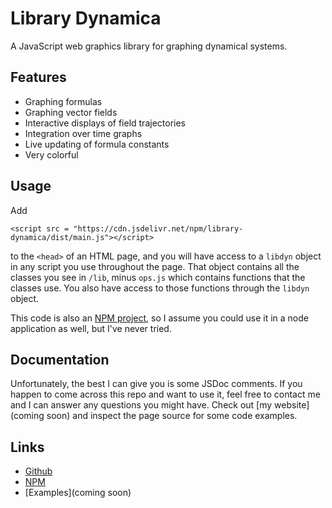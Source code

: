 # Library Dynamica

A JavaScript web graphics library for graphing dynamical systems.

## Features

- Graphing formulas
- Graphing vector fields
- Interactive displays of field trajectories
- Integration over time graphs
- Live updating of formula constants
- Very colorful

## Usage

Add
```
<script src = "https://cdn.jsdelivr.net/npm/library-dynamica/dist/main.js"></script>
```
to the `<head>` of an HTML page, and you will have access to a
`libdyn` object in any script you use throughout the page. That
object contains all the classes you see in `/lib`, minus `ops.js`
which contains functions that the classes use. You also have 
access to those functions through the `libdyn` object.

This code is also an [NPM project](https://www.npmjs.com/package/library-dynamica?activeTab=readme), so I assume you could use it
in a node application as well, but I've never tried.

## Documentation

Unfortunately, the best I can give you is some JSDoc comments.
If you happen to come across this repo and want to use it,
feel free to contact me and I can answer any questions you
might have. Check out [my website](coming soon) and inspect the page source for some code examples.

## Links

- [Github](https://github.com/lucas-danburg/library-dynamica)
- [NPM](https://www.npmjs.com/package/library-dynamica?activeTab=readme)
- [Examples](coming soon)